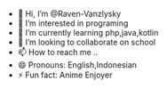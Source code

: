- 👋 Hi, I’m @Raven-Vanzlysky
- 👀 I’m interested in programing
- 🌱 I’m currently learning php,java,kotlin
- 💞️ I’m looking to collaborate on school
- 📫 How to reach me ..
- 😄 Pronouns: English,Indonesian
- ⚡ Fun fact: Anime Enjoyer

<!---
Raven-Vanzlysky/Raven-Vanzlysky is a ✨ special ✨ repository because its `README.md` (this file) appears on your GitHub profile.
You can click the Preview link to take a look at your changes.
--->
